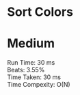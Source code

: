 Sort Colors
=========
# Medium
Run Time: 30 ms         
Beats: 3.55%      
Time Taken: 30 ms  
Time Compexity: O(N)
